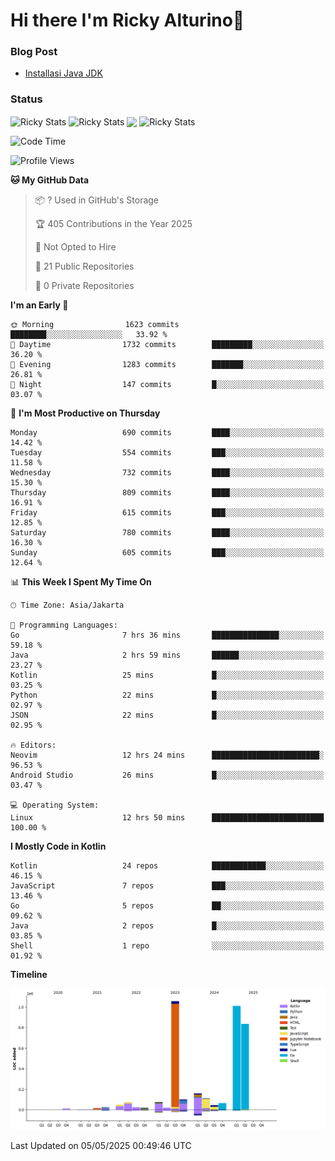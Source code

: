# Hi there I'm Ricky Alturino👋

### Blog Post

<!-- BLOG-POST-LIST:START -->

- [Installasi Java JDK](https://onirutla.medium.com/installasi-java-jdk-ec701beeb5cb?source=rss-d9d81c918cc9------2)
<!-- BLOG-POST-LIST:END -->

### Status

<img align="center" alt="Ricky Stats" src="https://github-readme-stats.vercel.app/api?username=Alturino&theme=dark&show_icons=true&hide_border=false" />
<img align="center" alt="Ricky Stats" src="https://github-readme-stats.vercel.app/api/top-langs/?username=Alturino&theme=dark&show_icons=true&layout=compact"/>
<img align="center" width="640px" src="https://github-readme-stats.vercel.app/api/wakatime?username=Alturino&layout=compact&hide_border=true&theme=dark">
<img align="center" alt="Ricky Stats" src="https://leetcard.jacoblin.cool/onirutla?border=0&radius=20&ext=activity"/>

<!--START_SECTION:waka-->
![Code Time](http://img.shields.io/badge/Code%20Time-1%2C197%20hrs%2021%20mins-blue)

![Profile Views](http://img.shields.io/badge/Profile%20Views-0-blue)

**🐱 My GitHub Data** 

> 📦 ? Used in GitHub's Storage 
 > 
> 🏆 405 Contributions in the Year 2025
 > 
> 🚫 Not Opted to Hire
 > 
> 📜 21 Public Repositories 
 > 
> 🔑 0 Private Repositories 
 > 
**I'm an Early 🐤** 

```text
🌞 Morning                1623 commits        ████████░░░░░░░░░░░░░░░░░   33.92 % 
🌆 Daytime                1732 commits        █████████░░░░░░░░░░░░░░░░   36.20 % 
🌃 Evening                1283 commits        ███████░░░░░░░░░░░░░░░░░░   26.81 % 
🌙 Night                  147 commits         █░░░░░░░░░░░░░░░░░░░░░░░░   03.07 % 
```
📅 **I'm Most Productive on Thursday** 

```text
Monday                   690 commits         ████░░░░░░░░░░░░░░░░░░░░░   14.42 % 
Tuesday                  554 commits         ███░░░░░░░░░░░░░░░░░░░░░░   11.58 % 
Wednesday                732 commits         ████░░░░░░░░░░░░░░░░░░░░░   15.30 % 
Thursday                 809 commits         ████░░░░░░░░░░░░░░░░░░░░░   16.91 % 
Friday                   615 commits         ███░░░░░░░░░░░░░░░░░░░░░░   12.85 % 
Saturday                 780 commits         ████░░░░░░░░░░░░░░░░░░░░░   16.30 % 
Sunday                   605 commits         ███░░░░░░░░░░░░░░░░░░░░░░   12.64 % 
```


📊 **This Week I Spent My Time On** 

```text
🕑︎ Time Zone: Asia/Jakarta

💬 Programming Languages: 
Go                       7 hrs 36 mins       ███████████████░░░░░░░░░░   59.18 % 
Java                     2 hrs 59 mins       ██████░░░░░░░░░░░░░░░░░░░   23.27 % 
Kotlin                   25 mins             █░░░░░░░░░░░░░░░░░░░░░░░░   03.25 % 
Python                   22 mins             █░░░░░░░░░░░░░░░░░░░░░░░░   02.97 % 
JSON                     22 mins             █░░░░░░░░░░░░░░░░░░░░░░░░   02.95 % 

🔥 Editors: 
Neovim                   12 hrs 24 mins      ████████████████████████░   96.53 % 
Android Studio           26 mins             █░░░░░░░░░░░░░░░░░░░░░░░░   03.47 % 

💻 Operating System: 
Linux                    12 hrs 50 mins      █████████████████████████   100.00 % 
```

**I Mostly Code in Kotlin** 

```text
Kotlin                   24 repos            ████████████░░░░░░░░░░░░░   46.15 % 
JavaScript               7 repos             ███░░░░░░░░░░░░░░░░░░░░░░   13.46 % 
Go                       5 repos             ██░░░░░░░░░░░░░░░░░░░░░░░   09.62 % 
Java                     2 repos             █░░░░░░░░░░░░░░░░░░░░░░░░   03.85 % 
Shell                    1 repo              ░░░░░░░░░░░░░░░░░░░░░░░░░   01.92 % 
```



**Timeline**

![Lines of Code chart](https://raw.githubusercontent.com/Alturino/Alturino/main/assets/bar_graph.png)


 Last Updated on 05/05/2025 00:49:46 UTC
<!--END_SECTION:waka-->
